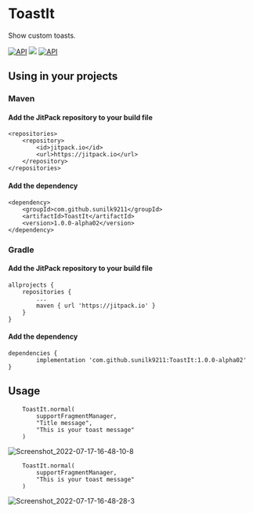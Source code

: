 # ToastIt

Show custom toasts.

[![API](https://img.shields.io/badge/API-23%2B-brightgreen.svg?style=flat)](https://android-arsenal.com/api?level=23) [![](https://jitpack.io/v/sunilk9211/ToastLibrary.svg)](https://jitpack.io/#sunilk9211/ToastLibrary) [![API](https://img.shields.io/badge/License-GPL%203.0-red.svg?style=flat)](https://github.com/sunilk9211/ToastIt/blob/master/LICENSE)


## Using in your projects

### Maven

#### Add the JitPack repository to your build file

	<repositories>
		<repository>
		    <id>jitpack.io</id>
		    <url>https://jitpack.io</url>
		</repository>
	</repositories>
  
####  Add the dependency

	<dependency>
	    <groupId>com.github.sunilk9211</groupId>
	    <artifactId>ToastIt</artifactId>
	    <version>1.0.0-alpha02</version>
	</dependency>
  
  
### Gradle

#### Add the JitPack repository to your build file

	allprojects {
		repositories {
			...
			maven { url 'https://jitpack.io' }
		}
	}
  
#### Add the dependency

	dependencies {
	        implementation 'com.github.sunilk9211:ToastIt:1.0.0-alpha02'
	}
  
  
## Usage

        ToastIt.normal(
            supportFragmentManager,
            "Title message",
            "This is your toast message"
        )
	
![Screenshot_2022-07-17-16-48-10-8](https://user-images.githubusercontent.com/36289013/179399074-78fc8039-1cf6-42e2-8cae-c201977cf96a.jpg)



        ToastIt.normal(
            supportFragmentManager,
            "This is your toast message"
        )
	
	
![Screenshot_2022-07-17-16-48-28-3](https://user-images.githubusercontent.com/36289013/179399149-99a0ba8c-ee56-42cf-91b7-d6ccee364aa0.jpg)
